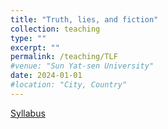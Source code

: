 ```yaml
---
title: "Truth, lies, and fiction"
collection: teaching
type: ""
excerpt: ""
permalink: /teaching/TLF
#venue: "Sun Yat-sen University"
date: 2024-01-01
#location: "City, Country"
---
```

[Syllabus](../assets/TLF.pdf)
